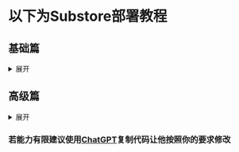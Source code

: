 # 以下为Substore部署教程

<h2 id="b">基础篇</h2>
<details>
<summary>展开</summary>

- 前提条件：
一个可以使用的docker，至少120mb的docker空间
或者代理软件内置Substore支持也可以使用
如果你已满足上述条件那么可以进行下一步
## 安装Substore,以openwrt平台为例
打开docker输入以下命令
```
docker run -it -d \
  --name sub-store \
  --restart=always \
  --net=host \
  -e "SUB_STORE_CRON=55 23 * * *" \
  -e "SUB_STORE_FRONTEND_BACKEND_PATH=/CKg2abstVnOeRpm1aB4G" \
  -v /etc/sub-store:/opt/app/data \
  xream/sub-store
```
等待安装完成
### 后台访问
比如路由器网段为192.168.2.0/24
那么如果你要访问Substore后台则须将x改为与路由器同一网段的2将y改为部署substore的openwrt设备的最后一位ip
访问参考代码
```
http://192.168.x.y:3001/subs?api=http://192.168.x.y:3001/CKg2absthskxudnm
```
- 其中这一段CKg2absthskxudnm为Substore访问的安全路径或者说是密码，在公共vps上部署请勿将该段设置得过于简单
- [在线密码生成网站](https://1password.com/zh-cn/password-generator)
## Substore设置部分
打开后台后点击第二页文件管理，创建文件
#### 1.名称部分可自定义但必填
#### 2.选填：显示名称，备注，图标链接，查询流量信息订阅链接，查询流量信息 User-Agent，User-Agent，代理/策略，合并来源
#### 3.关闭，启用下载(文件名为显示名称)
#### 4.类型选择文件，来源选择远程
## 链接部分
### 标准版填入
```
https://raw.githubusercontent.com/Lanlan13-14/Rules/refs/heads/main/configfull.yaml#noCache
```
##### Lite版填入
```
https://raw.githubusercontent.com/Lanlan13-14/Rules/refs/heads/main/configfull_lite.yaml#noCache
```
### NoAd版填入
```
https://raw.githubusercontent.com/Lanlan13-14/Rules/refs/heads/main/configfull_NoAd.yaml#noCache
```
##### NoAd_Lite版填入
```
https://raw.githubusercontent.com/Lanlan13-14/Rules/refs/heads/main/configfull_NoAd_lite.yaml
```
## 脚本部分
### 机场链接自动填写
1.创建脚本操作选择脚本，删除原有全部内容
如果要自动填“订阅链接1”则输入
```
$content = $content.replace(/订阅链接1/g, '此处填写订阅链接');
```
以此类推，替换2/3就把（订阅链接1）替换为（订阅链接2）再贴上订阅
### 添加机场备注
```
$content = $content.replace(/机场名称1/g, '此处填写机场备注');
```
替换2/3同理
### 修改webUi面板代理提供者部分显示的名称
```
$content = $content.replace(/Airport_01/g, '此处填写机场备注');
```
### 自动策略组排除指定机场/节点，该功能依赖第二步添加机场备注
我在自动策略组都加入了类似于The_US_automation的无关过滤词供各位替换
比如我想要在美国自动里排除带有“凤凰城”名字的节点那么我只需在脚本处添加如下脚本
```
$content = $content.replace(/The_US_automation/g, '凤凰城');
```
需要在自建/家宽节点自定义过滤的使用以下代码，以过滤HGC为例
```
$content = $content.replace(/The_house/g, 'hgc');
```
这些设置完成后便可以点击保存，复制链接，在同一局域网内如同使用订阅一样使用

### 实在不会的这里提供部署事例
#### nikki订阅要选择本地
![Substore 部署示例1](https://raw.githubusercontent.com/Lanlan13-14/Rules/refs/heads/main/Others/Substore01.jpg)
![Substore 部署示例2](https://raw.githubusercontent.com/Lanlan13-14/Rules/refs/heads/main/Others/Substore02.jpg)
![Substore 部署示例3](https://raw.githubusercontent.com/Lanlan13-14/Rules/refs/heads/main/Others/Substore03.jpg)
</ul>
</details>

<h2 id="b">高级篇</h2>
<details>
<summary>展开</summary>

#### 部署同上，请确保Substore版本已为最新版
###### 使用教程如下，注意在基础篇中所有代码于高级篇仍然适用无须额外更改，但高级篇代码并不适用于基础篇！
- 1 新建文件选择mihomo覆写如图
![Substore高级01](https://raw.githubusercontent.com/Lanlan13-14/Rules/refs/heads/main/Others/Substore%E9%AB%98%E7%BA%A701.jpg)
- 2 新建后名称自定义一个不重复的
- 3 类型-选择mihomo配置
- 4 来源-选择无
- 5 若想自定义配置名称那么在显示名称那里输入并开启启用下载，如图
![Substore高级02](https://raw.githubusercontent.com/Lanlan13-14/Rules/refs/heads/main/Others/Substore%E9%AB%98%E7%BA%A702.png)
- 6 其余选项个人需要填写
## 链接部分（🔗链接一定要放在第一个脚本处）
- 1 新建一个脚本
### 标准版填入
```
https://raw.githubusercontent.com/Lanlan13-14/Rules/refs/heads/main/configfull.yaml#noCache
```
##### Lite版填入
```
https://raw.githubusercontent.com/Lanlan13-14/Rules/refs/heads/main/configfull_lite.yaml#noCache
```
### NoAd版填入
```
https://raw.githubusercontent.com/Lanlan13-14/Rules/refs/heads/main/configfull_NoAd.yaml#noCache
```
##### NoAd_Lite版填入
```
https://raw.githubusercontent.com/Lanlan13-14/Rules/refs/heads/main/configfull_NoAd_lite.yaml
```
- 2 新建一个脚本以替换订阅及名称所需代码与基础篇一致包括自定义过滤部分

-  若仅有一个订阅链接那么只需要使用最简单的yaml覆写即可代码如下

additional-prefix: '[机场名称]'为可选项无需可删除

```yaml
proxy-providers!:
  Airport_01:
    <<: *PProviders
    proxy: "🟢 直连"
    url: "订阅链接1"
    override:
      additional-prefix: '[机场名称1]'
      skip-cert-verify: true
      udp: true
  Airport_02:
    <<: *PProviders
    proxy: "🟢 直连"
    url: "订阅链接2"
    override:
      additional-prefix: '[机场名称2]'
      skip-cert-verify: true
      udp: true
  Airport_03:
    <<: *PProviders
    proxy: "🟢 直连"
    url: "订阅链接3"
    override:
      additional-prefix: '[机场名称3]'
      skip-cert-verify: true
      udp: true
```

#### 添加自定义国家分组/策略组，以韩国为例，新建脚本输入以下内容
```
function main(config) {
  // 确保 `proxy-groups` 存在
  if (!config["proxy-groups"]) {
    config["proxy-groups"] = [];
  }

  // 找到 "欧洲节点" 的位置
  const euIndex = config["proxy-groups"].findIndex(group => group.name === "欧洲节点");

  // 定义 "韩国节点" 策略组
  const krGroup = {
    name: "韩国节点",
    type: "select",
    "include-all": true,
    tolerance: 20,
    interval: 300,
    filter: "(?i)(韩|🇰🇷|kr|Korea)",
    icon: "https://raw.githubusercontent.com/Lanlan13-14/Rules/refs/heads/main/icon/Korea.png"
  };

  // 插入到 "欧洲节点" 之后
  if (euIndex !== -1) {
    config["proxy-groups"].splice(euIndex + 1, 0, krGroup);
  } else {
    // 如果找不到 "欧洲节点"，则添加到末尾
    config["proxy-groups"].push(krGroup);
  }

  return config;
}
```
该脚本会自动在欧洲节点后添加一个名为韩国节点的策略组，
若要在没个节点选择里面都能选择该组那么则需使用如下代码
- 1 所添加的不在proxy-group内
```
function main(config) {
  // 确保 `Proxy_first` 这个对象存在
  if (config["Proxy_first"] && Array.isArray(config["Proxy_first"].proxies)) {
    // 找到 "欧洲节点" 在 proxies 里的位置
    const euIndex = config["Proxy_first"].proxies.indexOf("欧洲节点");

    // 如果找到了 "欧洲节点"，就在它后面插入 "韩国节点"
    if (euIndex !== -1) {
      config["Proxy_first"].proxies.splice(euIndex + 1, 0, "韩国节点");
    }
  }

  return config;
}
```
- 2 所添加的在proxy-group内
```
function main(config) {
  // 确保 `proxy-groups` 存在
  if (!config["proxy-groups"]) {
    config["proxy-groups"] = [];
  }

  // 找到 "节点选择" 组
  const nodeSelectGroup = config["proxy-groups"].find(group => group.name === "节点选择");

  if (nodeSelectGroup && Array.isArray(nodeSelectGroup.proxies)) {
    // 找到 "欧洲节点" 在 proxies 里的位置
    const euIndex = nodeSelectGroup.proxies.indexOf("欧洲节点");

    // 如果找到了 "欧洲节点"，就在它后面插入 "韩国节点"
    if (euIndex !== -1) {
      nodeSelectGroup.proxies.splice(euIndex + 1, 0, "韩国节点");
    }
  }

  return config;
}
```
以此类推如果你想再添加照着上方代码修改即可，添加/修改其他策略组也是如此操作即可
#### 添加自建节点以添加ss2022节点回家为例使用如下代码，其余代理协议需要其他配置可自行参照[mihomo官方文档](https://wiki.metacubex.one)填入
```
function main(config) {
  // 确保 `proxies` 存在
  if (!config["proxies"]) {
    config["proxies"] = [];
  }

  // 定义自建节点
  const homeNode = {
    name: "🏠 home",
    type: "ss",
    server: "写入你的域名或ip",
    port: 这里写入端口,
    cipher: "这里写入你的加密方式",
    password: "这里写入密码",
    tfo: false
  };

  // 直接添加到 `proxies`
  config["proxies"].push(homeNode);

  return config;
}
```
#### 添加fakeip自定义过滤
以example.com为例
```
// 读取 YAML 内容
const yaml = ProxyUtils.yaml.safeLoad($content ?? $files[0])

// 确保 dns.fake-ip-filter 是数组
yaml.dns ??= {}
yaml.dns['fake-ip-filter'] ??= []

// 添加新的域名（避免重复添加）
if (!yaml.dns['fake-ip-filter'].includes('example.com')) {
    yaml.dns['fake-ip-filter'].push('example.com')
}

// 重新转为字符串
$content = ProxyUtils.yaml.dump(yaml)
```
#### 添加自定义规则
仍然以添加backhome为例输入以下代码
```
function main(config) {
  // 确保 `rule-providers` 存在
  if (!config["rule-providers"]) {
    config["rule-providers"] = {};
  }

  // 添加新的 rule-provider
  config["rule-providers"]["localip192.168.31.0"] = {
    type: "http",
    interval: 86400,
    behavior: "classical",
    format: "yaml",
    url: "https://raw.githubusercontent.com/Lanlan13-14/Rules/refs/heads/main/rules/IP/localip_192.168.31.0.yaml",
  };

  // 确保 `rules` 存在
  if (!config["rules"]) {
    config["rules"] = [];
  }

  // 添加规则
  config["rules"].unshift("RULE-SET,localip192.168.31.0,Back_store,no-resolve");

  return config;
}
```
该规则将会在rule-providers里添加新规则源 "localip192.168.31.0"

在 rules 中插入新的规则 "RULE-SET,localip192.168.31.0,Back_store,no-resolve"
其余以此类推，规则写法部分参考[mihomo官方文档](https://wiki.metacubex.one)

##### 添加链式代理内容
1.添加链式代理策略组
```
  - {name: Chain-Proxy,type: select, <<: *Include_all, icon: "https://raw.githubusercontent.com/Lanlan13-14/Rules/refs/heads/main/icon/chain.png"}
```
代码如下
```
function main(config) {
  // 确保 `proxy-groups` 存在
  if (!config["proxy-groups"]) {
    config["proxy-groups"] = [];
  }

  // 找到 "Final" 的位置
  const euIndex = config["proxy-groups"].findIndex(group => group.name === "Final");

  // 定义 "链式代理" 策略组
  const ChainProxy = {
    name: "Chain-Proxy",
    type: "select",
    "include-all": true,
    tolerance: 20,
    interval: 300,
    proxies: [
      "节点选择",
      "香港自动",
      "新加坡自动",
      "日本自动",
      "台湾自动",
      "美国自动",
      "故障转移",
      "香港节点",
      "新加坡节点",
      "日本节点",
      "台湾节点",
      "美国节点",
      "欧洲节点",
      "全部节点",
      "自建/家宽节点",
      "全球直连"
    ],
    "exclude-filter": "(?i)(🟢 直连|群|邀请|返利|循环|官网|客服|网站|网址|获取|订阅|流量|到期|机场|下次|版本|官址|备用|过期|已用|联系|邮箱|工单|贩卖|通知|倒卖|防止|国内|地址|频道|无法|说明|使用|提示|特别|访问|支持|教程|关注|更新|作者|加入|USE|USED|TOTAL|EXPIRE|EMAIL|Panel|Channel|Author|traffic)",
    icon: "https://raw.githubusercontent.com/Lanlan13-14/Rules/refs/heads/main/icon/chain.png"
  };

  // 插入到 "Final" 之后
  if (euIndex !== -1) {
    config["proxy-groups"].splice(euIndex + 1, 0, ChainProxy);
  } else {
    // 如果找不到 "Final"，则添加到末尾
    config["proxy-groups"].push(ChainProxy);
  }

  return config;
}
```

2.自建节点添加此处使用yaml覆写节点名称带有Private表示即可自动被自建节点策略组收录
dialer-proxy: Chain-Proxy
即可如下所示
```yaml
proxies+:
 - name: "🇺🇸 Los Angeles Private"
   type: vless
   dialer-proxy: Chain-Proxy
   server: 
   port: 443
   uuid: 
   network: tcp
   tls: true
   udp: false
   flow: xtls-rprx-vision
   servername: 
   reality-opts:
     public-key: 
     short-id: ""
   client-fingerprint: chrome
   skip-cert-verify: false
   tfo: false
```
3.修改全局策略组使用如下代码
```
function main(config) {
  // 确保 `proxy-groups` 存在
  if (!config["proxy-groups"]) {
    config["proxy-groups"] = [];
  }

  // 定义 "GLOBAL" 策略组
  const globalGroup = {
    name: "GLOBAL",
    type: "select",
    "include-all": true,
    proxies: [
      "节点选择", "YouTube", "GoogleVPN", "FCM", "Google", "Meta", "AI", "GitHub", "OneDrive",
      "Microsoft", "Telegram", "Discord", "Talkatone", "LINE", "Signal", "TikTok", "NETFLIX",
      "DisneyPlus", "HBO", "Primevideo", "AppleTV", "Apple", "Emby", "哔哩哔哩", "哔哩东南亚",
      "巴哈姆特", "Spotify", "国内媒体", "Global-TV", "Global-Medial", "游戏平台", "Speedtest",
      "PayPal", "Wise", "国外电商", "STEAM", "全球直连", "隐私拦截", "Final", "Chain-Proxy", "自建/家宽节点", "香港节点", "新加坡节点", "日本节点", "台湾节点", "美国节点", "欧洲节点", "香港自动",
      "新加坡自动", "日本自动", "台湾自动", "美国自动", "香港均衡", "新加坡均衡", "日本均衡", "台湾均衡", "美国均衡", "故障转移", "全部节点"
    ],
    "exclude-filter": "(?i)(?i)(🟢 直连)",
    icon: "https://raw.githubusercontent.com/Lanlan13-14/Rules/refs/heads/main/icon/global.png"
  };

  // 查找是否存在名为 "GLOBAL" 的策略组
  const existingIndex = config["proxy-groups"].findIndex(group => group.name === "GLOBAL");

  if (existingIndex !== -1) {
    // 如果存在，则覆写
    config["proxy-groups"][existingIndex] = globalGroup;
  } else {
    // 如果不存在，则添加新的策略组
    config["proxy-groups"].push(globalGroup);
  }

  return config;
}
```
#### 最后预览符合预期后保存复制链接即可，如果想要在外面也能更新那么只需要一个反代+域名+ssl证书即可实现，反代地址填入刚刚复制的链接即可
</ul>
</details>

### 若能力有限建议使用[ChatGPT](https://chatgpt.com)复制代码让他按照你的要求修改
